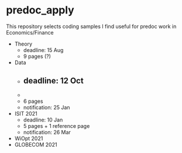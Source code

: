 # predoc_apply
This repository selects coding samples I find useful for predoc work in Economics/Finance

- Theory
    - deadline: 15 Aug
    - 9 pages (?)
- Data
    - deadline: 12 Oct
      - 
    - 
    - 6 pages
    - notification: 25 Jan
- ISIT 2021
    - deadline: 10 Jan
    - 5 pages + 1 reference page
    - notification: 26 Mar
- WiOpt 2021
- GLOBECOM 2021

